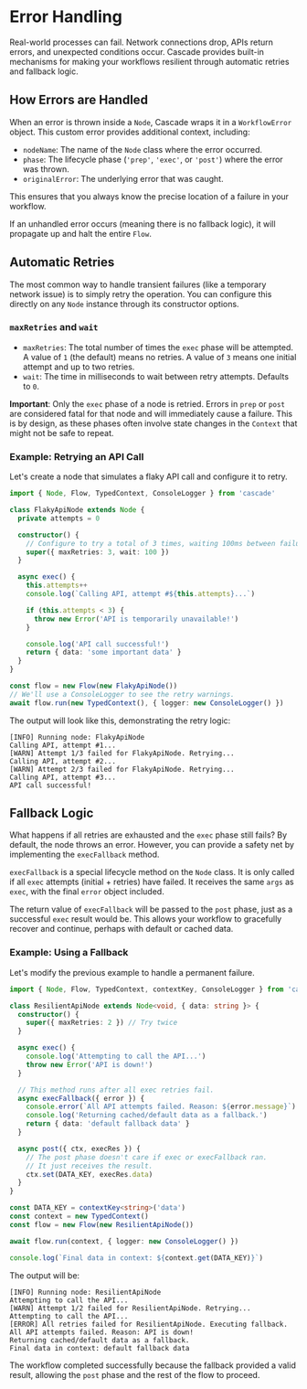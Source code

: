 # Error Handling

Real-world processes can fail. Network connections drop, APIs return errors, and unexpected conditions occur. Cascade provides built-in mechanisms for making your workflows resilient through automatic retries and fallback logic.

## How Errors are Handled

When an error is thrown inside a `Node`, Cascade wraps it in a `WorkflowError` object. This custom error provides additional context, including:

- `nodeName`: The name of the `Node` class where the error occurred.
- `phase`: The lifecycle phase (`'prep'`, `'exec'`, or `'post'`) where the error was thrown.
- `originalError`: The underlying error that was caught.

This ensures that you always know the precise location of a failure in your workflow.

If an unhandled error occurs (meaning there is no fallback logic), it will propagate up and halt the entire `Flow`.

## Automatic Retries

The most common way to handle transient failures (like a temporary network issue) is to simply retry the operation. You can configure this directly on any `Node` instance through its constructor options.

### `maxRetries` and `wait`

- `maxRetries`: The total number of times the `exec` phase will be attempted. A value of `1` (the default) means no retries. A value of `3` means one initial attempt and up to two retries.
- `wait`: The time in milliseconds to wait between retry attempts. Defaults to `0`.

**Important**: Only the `exec` phase of a node is retried. Errors in `prep` or `post` are considered fatal for that node and will immediately cause a failure. This is by design, as these phases often involve state changes in the `Context` that might not be safe to repeat.

### Example: Retrying an API Call

Let's create a node that simulates a flaky API call and configure it to retry.

```typescript
import { Node, Flow, TypedContext, ConsoleLogger } from 'cascade'

class FlakyApiNode extends Node {
  private attempts = 0

  constructor() {
    // Configure to try a total of 3 times, waiting 100ms between failures.
    super({ maxRetries: 3, wait: 100 })
  }

  async exec() {
    this.attempts++
    console.log(`Calling API, attempt #${this.attempts}...`)

    if (this.attempts < 3) {
      throw new Error('API is temporarily unavailable!')
    }

    console.log('API call successful!')
    return { data: 'some important data' }
  }
}

const flow = new Flow(new FlakyApiNode())
// We'll use a ConsoleLogger to see the retry warnings.
await flow.run(new TypedContext(), { logger: new ConsoleLogger() })
```

The output will look like this, demonstrating the retry logic:

```
[INFO] Running node: FlakyApiNode
Calling API, attempt #1...
[WARN] Attempt 1/3 failed for FlakyApiNode. Retrying...
Calling API, attempt #2...
[WARN] Attempt 2/3 failed for FlakyApiNode. Retrying...
Calling API, attempt #3...
API call successful!
```

## Fallback Logic

What happens if all retries are exhausted and the `exec` phase still fails? By default, the node throws an error. However, you can provide a safety net by implementing the `execFallback` method.

`execFallback` is a special lifecycle method on the `Node` class. It is only called if all `exec` attempts (initial + retries) have failed. It receives the same `args` as `exec`, with the final `error` object included.

The return value of `execFallback` will be passed to the `post` phase, just as a successful `exec` result would be. This allows your workflow to gracefully recover and continue, perhaps with default or cached data.

### Example: Using a Fallback

Let's modify the previous example to handle a permanent failure.

```typescript
import { Node, Flow, TypedContext, contextKey, ConsoleLogger } from 'cascade'

class ResilientApiNode extends Node<void, { data: string }> {
  constructor() {
    super({ maxRetries: 2 }) // Try twice
  }

  async exec() {
    console.log('Attempting to call the API...')
    throw new Error('API is down!')
  }

  // This method runs after all exec retries fail.
  async execFallback({ error }) {
    console.error(`All API attempts failed. Reason: ${error.message}`)
    console.log('Returning cached/default data as a fallback.')
    return { data: 'default fallback data' }
  }

  async post({ ctx, execRes }) {
    // The post phase doesn't care if exec or execFallback ran.
    // It just receives the result.
    ctx.set(DATA_KEY, execRes.data)
  }
}

const DATA_KEY = contextKey<string>('data')
const context = new TypedContext()
const flow = new Flow(new ResilientApiNode())

await flow.run(context, { logger: new ConsoleLogger() })

console.log(`Final data in context: ${context.get(DATA_KEY)}`)
```

The output will be:

```
[INFO] Running node: ResilientApiNode
Attempting to call the API...
[WARN] Attempt 1/2 failed for ResilientApiNode. Retrying...
Attempting to call the API...
[ERROR] All retries failed for ResilientApiNode. Executing fallback.
All API attempts failed. Reason: API is down!
Returning cached/default data as a fallback.
Final data in context: default fallback data
```

The workflow completed successfully because the fallback provided a valid result, allowing the `post` phase and the rest of the flow to proceed.
